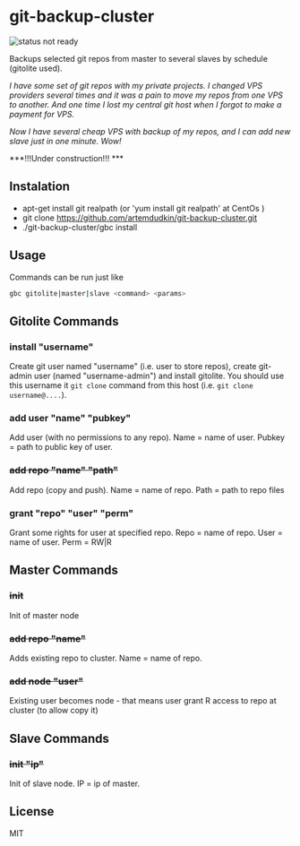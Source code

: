 # git-backup-cluster

![status not ready](https://img.shields.io/badge/status-not%20ready-red.svg)

Backups selected git repos from master to several slaves by schedule (gitolite used).

_I have some set of git repos with my private projects. I changed VPS providers several times and it was a pain to move my repos from one VPS to another. And one time I lost my central git host when I forgot to make a payment for VPS._

_Now I have several cheap VPS with backup of my repos, and I can add new slave just in one minute. Wow!_

***!!!Under construction!!! ***

## Instalation

- apt-get install git realpath (or 'yum install git realpath' at CentOs )
- git clone https://github.com/artemdudkin/git-backup-cluster.git
- ./git-backup-cluster/gbc install

## Usage

Commands can be run just like 
```sh
gbc gitolite|master|slave <command> <params>
```

## Gitolite Commands 

### install "username"

Create git user named "username" (i.e. user to store repos), create git-admin user (named "username-admin") and install gitolite. You should use this username it `git clone` command from this host (i.e. `git clone username@....`).

### add user "name" "pubkey" 

Add user (with no permissions to any repo). Name = name of user. Pubkey = path to public key of user.

### ~~add repo "name" "path"~~

Add repo (copy and push). Name = name of repo. Path = path to repo files

### grant "repo" "user" "perm"

Grant some rights for user at specified repo. Repo = name of repo. User = name of user. Perm = RW|R


## Master Commands 

### ~~init~~

Init of master node

### ~~add repo "name"~~

Adds existing repo to cluster. Name = name of repo.

### ~~add node "user"~~

Existing user becomes node - that means user grant R access to repo at cluster (to allow copy it)

## Slave Commands 

### ~~init "ip"~~

Init of slave node. IP = ip of master.

## License

MIT
